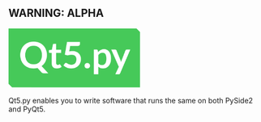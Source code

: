 ## WARNING: ALPHA

<img width=260 src=logo.svg>

Qt5.py enables you to write software that runs the same on both PySide2 and PyQt5.
